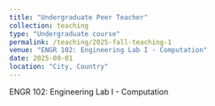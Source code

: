 ```yaml
---
title: "Undergraduate Peer Teacher"
collection: teaching
type: "Undergraduate course"
permalink: /teaching/2025-fall-teaching-1
venue: "ENGR 102: Engineering Lab I - Computation"
date: 2025-09-01
location: "City, Country"
---
```


ENGR 102: Engineering Lab I - Computation


